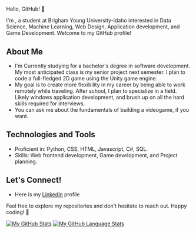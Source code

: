 # <Luke Bullock>

Hello, GitHub! 👋

I'm <Luke Bullock>, a student at Brigham Young University-Idaho interested in Data Science, Machine Learning, Web Design, Application development, and Game Development. Welcome to my GitHub profile!

## About Me

- I'm Currently studying for a bachelor's degree in software development. My most anticipated class is my senior project next semester. I plan to code a full-fledged 2D game using the Unity game engine. 
- My goal is to create more flexibility in my career by being able to work remotely while traveling. After school, I plan to specialize in a field. Likely windows application development, and brush up on all the hard skills required for interviews.
- You can ask me about the fundamentals of building a videogame, if you want. 

## Technologies and Tools

- Proficient in: Python, CSS, HTML, Javascript, C#, SQL. 
- Skills: Web frontend development, Game development, and Project planning. 

## Let's Connect!

- Here is my [LinkedIn](www.linkedin.com/in/luke-b-bullock) profile

Feel free to explore my repositories and don't hesitate to reach out. Happy coding! 🚀


[![My GitHub Stats](https://github-readme-stats.vercel.app/api?username=trueglimgrold&count_private=true&theme=tokyonight&show_icons=true)](https://github.com/anuraghazra/github-readme-stats)
[![My GitHub Language Stats](https://github-readme-stats.vercel.app/api/top-langs/?username=trueglimgrold&langs_count=5&theme=tokyonight)](https://github.com/anuraghazra/github-readme-stats)


